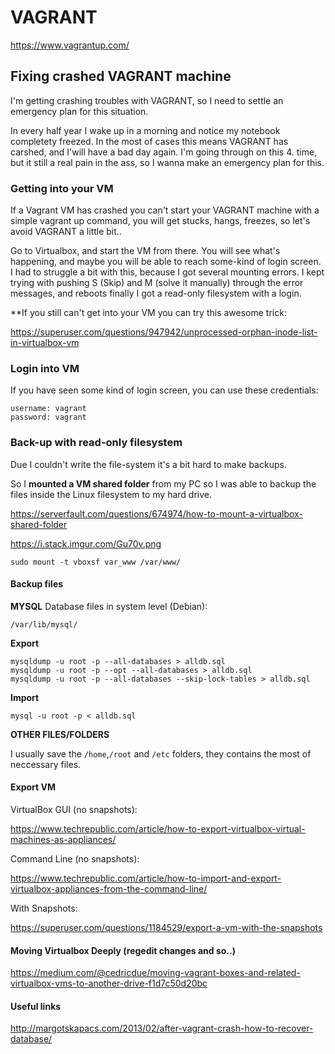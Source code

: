 # VAGRANT
https://www.vagrantup.com/

## Fixing crashed VAGRANT machine
I'm getting crashing troubles with VAGRANT, so I need to settle an emergency plan for this situation.

In every half year I wake up in a morning and notice my notebook completety freezed. In the most of cases this means VAGRANT has carshed, and I'will have a bad day again. 
I'm going through on this 4. time, but it still a real pain in the ass, so I wanna make an emergency plan for this.

### Getting into your VM
If a Vagrant VM has crashed you can't start your VAGRANT machine with a simple vagrant up command, you will get stucks, hangs, freezes, so let's avoid VAGRANT a little bit..

Go to Virtualbox, and start the VM from there. You will see what's happening, and maybe you will be able to reach some-kind of login screen.
I had to struggle a bit with this, because I got several mounting errors. I kept trying with pushing S (Skip) and M (solve it manually) through the error messages, and reboots finally I got a read-only filesystem with a login.

**If you still can't get into your VM you can try this awesome trick:

https://superuser.com/questions/947942/unprocessed-orphan-inode-list-in-virtualbox-vm

### Login into VM
If you have seen some kind of login screen, you can use these credentials:
```
username: vagrant
password: vagrant
```

### Back-up with read-only filesystem
Due I couldn't write the file-system it's a bit hard to make backups. 

So I **mounted a VM shared folder** from my PC so I was able to backup the files inside the Linux filesystem to my hard drive.

https://serverfault.com/questions/674974/how-to-mount-a-virtualbox-shared-folder

https://i.stack.imgur.com/Gu70v.png

`sudo mount -t vboxsf var_www /var/www/`

#### Backup files
**MYSQL**
Database files in system level (Debian):

`/var/lib/mysql/`

**Export**
```
mysqldump -u root -p --all-databases > alldb.sql
mysqldump -u root -p --opt --all-databases > alldb.sql
mysqldump -u root -p --all-databases --skip-lock-tables > alldb.sql
```

**Import**

`mysql -u root -p < alldb.sql`

**OTHER FILES/FOLDERS**

I usually save the `/home`,`/root` and `/etc` folders, they contains the most of neccessary files.

#### Export VM
VirtualBox GUI (no snapshots):

https://www.techrepublic.com/article/how-to-export-virtualbox-virtual-machines-as-appliances/

Command Line (no snapshots):

https://www.techrepublic.com/article/how-to-import-and-export-virtualbox-appliances-from-the-command-line/

With Snapshots:

https://superuser.com/questions/1184529/export-a-vm-with-the-snapshots

#### Moving Virtualbox Deeply (regedit changes and so..)
https://medium.com/@cedricdue/moving-vagrant-boxes-and-related-virtualbox-vms-to-another-drive-f1d7c50d20bc

#### Useful links
http://margotskapacs.com/2013/02/after-vagrant-crash-how-to-recover-database/

